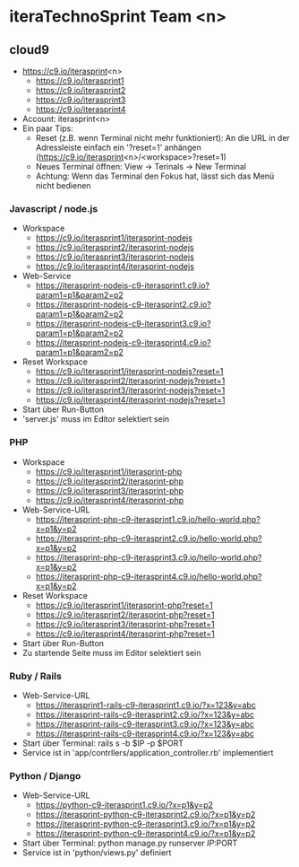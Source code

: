 # iteraTechnoSprint Team <n&gt;

## cloud9
* https://c9.io/iterasprint<n&gt;
  * https://c9.io/iterasprint1
  * https://c9.io/iterasprint2
  * https://c9.io/iterasprint3
  * https://c9.io/iterasprint4
* Account: iterasprint<n&gt;
* Ein paar Tips:
  * Reset (z.B. wenn Terminal nicht mehr funktioniert): An die URL in der Adressleiste einfach ein '?reset=1' anhängen (https://c9.io/iterasprint<n&gt;/<workspace&gt;?reset=1)
  * Neues Terminal öffnen: View -&gt; Terinals -&gt; New Terminal
  * Achtung: Wenn das Terminal den Fokus hat, lässt sich das Menü nicht bedienen

### Javascript / node.js
* Workspace
  * https://c9.io/iterasprint1/iterasprint-nodejs
  * https://c9.io/iterasprint2/iterasprint-nodejs
  * https://c9.io/iterasprint3/iterasprint-nodejs
  * https://c9.io/iterasprint4/iterasprint-nodejs
* Web-Service
  * https://iterasprint-nodejs-c9-iterasprint1.c9.io?param1=p1&param2=p2
  * https://iterasprint-nodejs-c9-iterasprint2.c9.io?param1=p1&param2=p2
  * https://iterasprint-nodejs-c9-iterasprint3.c9.io?param1=p1&param2=p2
  * https://iterasprint-nodejs-c9-iterasprint4.c9.io?param1=p1&param2=p2
* Reset Workspace
  * https://c9.io/iterasprint1/iterasprint-nodejs?reset=1
  * https://c9.io/iterasprint2/iterasprint-nodejs?reset=1
  * https://c9.io/iterasprint3/iterasprint-nodejs?reset=1
  * https://c9.io/iterasprint4/iterasprint-nodejs?reset=1
* Start über Run-Button
* 'server.js' muss im Editor selektiert sein

### PHP
* Workspace
  * https://c9.io/iterasprint1/iterasprint-php
  * https://c9.io/iterasprint2/iterasprint-php
  * https://c9.io/iterasprint3/iterasprint-php
  * https://c9.io/iterasprint4/iterasprint-php
* Web-Service-URL
  * https://iterasprint-php-c9-iterasprint1.c9.io/hello-world.php?x=p1&y=p2
  * https://iterasprint-php-c9-iterasprint2.c9.io/hello-world.php?x=p1&y=p2
  * https://iterasprint-php-c9-iterasprint3.c9.io/hello-world.php?x=p1&y=p2
  * https://iterasprint-php-c9-iterasprint4.c9.io/hello-world.php?x=p1&y=p2
* Reset Workspace
  * https://c9.io/iterasprint1/iterasprint-php?reset=1
  * https://c9.io/iterasprint2/iterasprint-php?reset=1
  * https://c9.io/iterasprint3/iterasprint-php?reset=1
  * https://c9.io/iterasprint4/iterasprint-php?reset=1
* Start über Run-Button 
* Zu startende Seite muss im Editor selektiert sein

### Ruby / Rails
* Web-Service-URL
  * https://iterasprint1-rails-c9-iterasprint1.c9.io/?x=123&y=abc
  * https://iterasprint-rails-c9-iterasprint2.c9.io/?x=123&y=abc
  * https://iterasprint-rails-c9-iterasprint3.c9.io/?x=123&y=abc
  * https://iterasprint-rails-c9-iterasprint4.c9.io/?x=123&y=abc
* Start über Terminal: rails s -b $IP -p $PORT
* Service ist in 'app/contrllers/application_controller.rb' implementiert

### Python / Django
* Web-Service-URL
  * https://python-c9-iterasprint1.c9.io/?x=p1&y=p2
  * https://iterasprint-python-c9-iterasprint2.c9.io/?x=p1&y=p2
  * https://iterasprint-python-c9-iterasprint3.c9.io/?x=p1&y=p2
  * https://iterasprint-python-c9-iterasprint4.c9.io/?x=p1&y=p2
* Start über Terminal: python manage.py runserver $IP:$PORT
* Service ist in 'python/views.py' definiert

